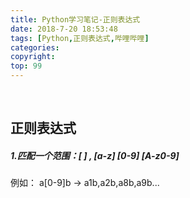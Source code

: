```yaml
---
title: Python学习笔记-正则表达式
date: 2018-7-20 18:53:48
tags: [Python,正则表达式,哔哩哔哩]
categories: 
copyright:
top: 99
---
```

&#8195;&#8195;
## 正则表达式
##### 1.匹配一个范围：[ ] , [a-z] [0-9] [A-z0-9]
例如：
a[0-9]b ->  a1b,a2b,a8b,a9b...





